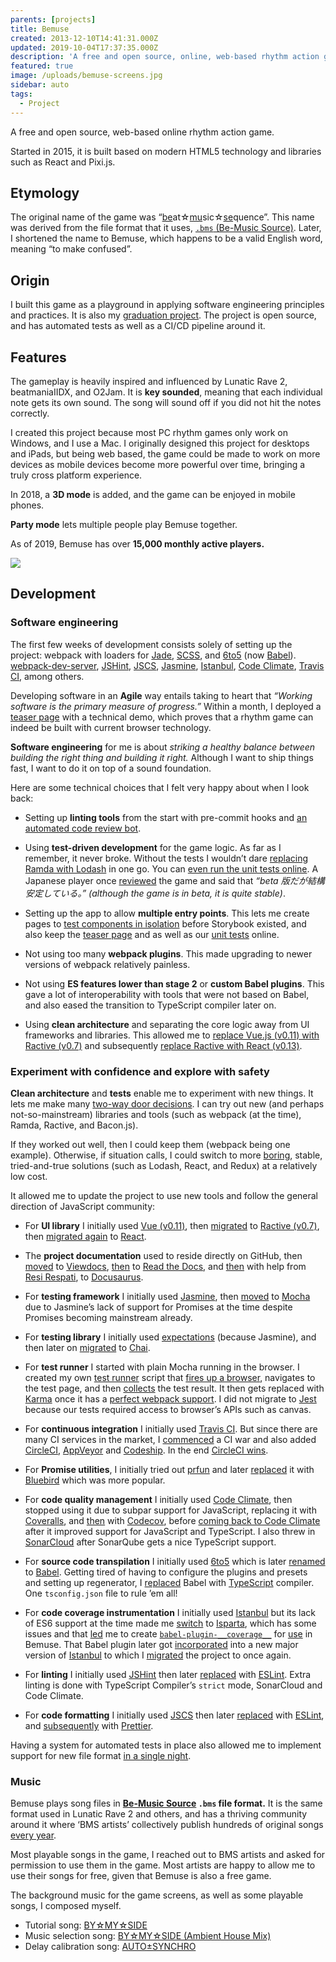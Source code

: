 ```yaml
---
parents: [projects]
title: Bemuse
created: 2013-12-10T14:41:31.000Z
updated: 2019-10-04T17:37:35.000Z
description: 'A free and open source, online, web-based rhythm action game.'
featured: true
image: /uploads/bemuse-screens.jpg
sidebar: auto
tags:
  - Project
---
```


A free and open source, web-based online rhythm action game.

Started in 2015, it is built based on modern HTML5 technology and libraries such as React and Pixi.js.

<template>
  <YouTube id="lGw6VMkDWCA" />
</template>

<template>
  <call-to-action href="https://bemuse.ninja">
    Play the game
  </call-to-action>
</template>

## Etymology

The original name of the game was “<u>be</u>at☆<u>mu</u>sic☆<u>se</u>quence”.
This name was derived from the file format that it uses, [`.bms` (Be-Music Source)](https://en.wikipedia.org/wiki/Be-Music_Source).
Later, I shortened the name to Bemuse, which happens to be a valid English word, meaning “to make confused”.

## Origin

I built this game as a playground in applying software engineering principles and practices.
It is also my [graduation project](https://gist.github.com/dtinth/0b633afa89a2a070647d).
The project is open source, and has automated tests as well as a CI/CD pipeline around it.

<template>
  <call-to-action href="https://github.com/bemusic/bemuse">
    Source code on GitHub
  </call-to-action>
</template>

## Features

The gameplay is heavily inspired and influenced by Lunatic Rave 2, beatmaniaIIDX, and O2Jam. It is **key sounded**, meaning that each individual note gets its own sound. The song will sound off if you did not hit the notes correctly.

I created this project because most PC rhythm games only work on Windows, and I use a Mac. I originally designed this project for desktops and iPads, but being web based, the game could be made to work on more devices as mobile devices become more powerful over time, bringing a truly cross platform experience.

In 2018, a **3D mode** is added, and the game can be enjoyed in mobile phones.

<template>
  <YouTube id="rM1Rhk48iKE" />
</template>

**Party mode** lets multiple people play Bemuse together.

<template>
  <YouTube id="hiJzFRIhiiA" />
</template>

As of 2019, Bemuse has over **15,000 monthly active players.**

![](/uploads/bemuse-google-analytics-2019.png)

## Development

### Software engineering

The first few weeks of development consists solely of setting up the project: webpack with loaders for [Jade](https://www.npmjs.com/package/jade), [SCSS](https://github.com/sass/node-sass), and [6to5](https://www.npmjs.com/package/6to5) (now [Babel](https://babeljs.io)). [webpack-dev-server](https://www.npmjs.com/package/webpack-dev-server), [JSHint](https://jshint.com/), [JSCS](https://jscs-dev.github.io/), [Jasmine](https://jasmine.github.io/), [Istanbul](https://istanbul.js.org/), [Code Climate](https://codeclimate.com/), [Travis CI](https://travis-ci.org/), among others.

Developing software in an **Agile** way entails taking to heart that _“Working software is the primary measure of progress.”_
Within a month, I deployed a [teaser page](https://bemuse.ninja/?mode=comingSoon) with a technical demo, which proves that a rhythm game can indeed be built with current browser technology.

**Software engineering** for me is about _striking a healthy balance between building the right thing and building it right._
Although I want to ship things fast, I want to do it on top of a sound foundation.

Here are some technical choices that I felt very happy about when I look back:

- Setting up **linting tools** from the start with pre-commit hooks and [an automated code review bot](https://github.com/bemusic/bemuse/pull/51).

- Using **test-driven development** for the game logic. As far as I remember, it never broke. Without the tests I wouldn’t dare [replacing Ramda with Lodash](https://github.com/bemusic/bemuse/pull/164/commits/d82dc51864b1cabe8ea9dd4e0afd314ba7b778d1) in one go. You can [even run the unit tests online][unit-tests]. A Japanese player once [reviewed](https://w.atwiki.jp/laser_bm/pages/95.html) the game and said that <i>“beta 版だが結構安定している。” (although the game is in beta, it is quite stable)</i>.

- Setting up the app to allow **multiple entry points**.
  This lets me create pages to [test components in isolation](https://bemuse.ninja/?mode=playground) before Storybook existed,
  and also keep the [teaser page](https://bemuse.ninja/?mode=comingSoon) and as well as our [unit tests][unit-tests] online.

- Not using too many **webpack plugins**. This made upgrading to newer versions of webpack relatively painless.

- Not using **ES features lower than stage 2** or **custom Babel plugins**. This gave a lot of interoperability with tools that were not based on Babel, and also eased the transition to TypeScript compiler later on.

- Using **clean architecture** and separating the core logic away from UI frameworks and libraries.
  This allowed me to [replace Vue.js (v0.11) with Ractive (v0.7)](https://github.com/bemusic/bemuse/pull/164/commits/b8c345c2101fc3c269872e80f6bc057a687ad869) and subsequently [replace Ractive with React (v0.13)](https://github.com/bemusic/bemuse/pull/166).

### Experiment with confidence and explore with safety

**Clean architecture** and **tests** enable me to experiment with new things.
It lets me make many [two-way door decisions](https://shit.management/one-way-and-two-way-door-decisions/).
I can try out new (and perhaps not-so-mainstream) libraries and tools (such as webpack (at the time), Ramda, Ractive, and Bacon.js).

If they worked out well, then I could keep them (webpack being one example).
Otherwise, if situation calls, I could switch to more [boring](http://boringtechnology.club/), stable, tried-and-true solutions (such as Lodash, React, and Redux) at a relatively low cost.

It allowed me to update the project to use new tools and follow the general direction of JavaScript community:

- For **UI library** I initially used [Vue (v0.11)](https://vuejs.org/), then [migrated](https://github.com/bemusic/bemuse/pull/164/commits/b8c345c2101fc3c269872e80f6bc057a687ad869) to [Ractive (v0.7)](https://ractive.js.org/), then [migrated again](https://github.com/bemusic/bemuse/pull/166) to [React](https://reactjs.org/).

- The **project documentation** used to reside directly on GitHub, then [moved](https://github.com/bemusic/bemuse/commit/b0749ae87708da0f6aadd5cd453cf60fb6f9d664) to [Viewdocs](http://progrium.viewdocs.io/viewdocs/), [then](https://github.com/bemusic/bemuse/pull/122) to [Read the Docs](https://readthedocs.org/),
  and [then](https://github.com/bemusic/bemuse/pull/479) with help from [Resi Respati](https://github.com/resir014), to [Docusaurus](https://docusaurus.io/).

- For **testing framework** I initially used [Jasmine](https://jasmine.github.io/), then [moved](https://github.com/bemusic/bemuse/commit/b7926878d3a27f4bee04aca1d176798f451d7526) to [Mocha](https://mochajs.org/) due to Jasmine’s lack of support for Promises at the time despite Promises becoming mainstream already.

- For **testing library** I initially used [expectations](https://www.npmjs.com/package/expectations) (because Jasmine), and then later on [migrated](https://github.com/bemusic/bemuse/commit/c4dde9d549b1d11d3b048e31c30dbb27618e3300) to [Chai](http://chaijs.com/).

- For **test runner** I started with plain Mocha running in the browser.
  I created my own [test runner](https://github.com/bemusic/bemuse/blob/46831e7bb864a545998d0320f4c455e3aec46470/tasks/support/test-runner/index.js) script that [fires up a browser](https://github.com/bemusic/bemuse/blob/46831e7bb864a545998d0320f4c455e3aec46470/tasks/support/test-runner/browser.js), navigates to the test page, and then [collects](https://github.com/bemusic/bemuse/blob/46831e7bb864a545998d0320f4c455e3aec46470/tasks/support/test-runner/server.js) the test result.
  It then gets replaced with [Karma](https://github.com/bemusic/bemuse/commit/4df73187006b00099f96f9102b8d91a27776ed27) once it has a [perfect webpack support](https://github.com/webpack-contrib/karma-webpack).
  I did not migrate to [Jest](https://jestjs.io/) because our tests required access to browser’s APIs such as canvas.

- For **continuous integration** I initially used [Travis CI](https://travis-ci.org/). But since there are many CI services in the market, I [commenced](https://github.com/bemusic/bemuse/pull/69) a CI war and also added [CircleCI](http://circleci.com/), [AppVeyor](https://www.appveyor.com/) and [Codeship](https://codeship.com/). In the end [CircleCI wins](https://github.com/bemusic/bemuse/pull/516).

- For **Promise utilities**, I initially tried out [prfun](https://www.npmjs.com/package/prfun) and later [replaced](https://github.com/bemusic/bemuse/pull/86) it with [Bluebird](http://bluebirdjs.com/) which was more popular.

- For **code quality management** I initially used [Code Climate](https://codeclimate.com/), then stopped using it due to subpar support for JavaScript, replacing it with [Coveralls](https://github.com/bemusic/bemuse/commit/b23399ec9f009f741c28a8c82b12e568cf6389fa), and [then](https://github.com/bemusic/bemuse/commit/42e9fb1743f679510d81254a69e07c40b50a9906) with [Codecov](https://codecov.io/gh/bemusic/bemuse), before [coming back to Code Climate](https://codeclimate.com/github/bemusic/bemuse) after it improved support for JavaScript and TypeScript. I also threw in [SonarCloud](https://github.com/bemusic/bemuse/commit/110b8752f9f909238f86561aa979070b49c3f8bc) after SonarQube gets a nice TypeScript support.

- For **source code transpilation** I initially used [6to5](https://www.npmjs.com/package/6to5) which is later [renamed](https://github.com/bemusic/bemuse/commit/97157628d0ee31c47de444b20f4714682f12b7b6) to [Babel](https://babeljs.io). Getting tired of having to configure the plugins and presets and setting up regenerator, I [replaced](https://github.com/bemusic/bemuse/pull/512) Babel with [TypeScript](http://www.typescriptlang.org/) compiler. One `tsconfig.json` file to rule ’em all!

- For **code coverage instrumentation** I initially used [Istanbul](https://istanbul.js.org/) but its lack of ES6 support at the time made me [switch](https://github.com/bemusic/bemuse/pull/115) to [Isparta](https://www.npmjs.com/package/isparta), which has some issues and that [led](https://github.com/dtinth/babel-plugin-__coverage__#theres-already-isparta-why-another-coverage-tool) me to create [`babel-plugin-__coverage__`](https://github.com/dtinth/babel-plugin-__coverage__) for [use](https://github.com/bemusic/bemuse/pull/224) in Bemuse. That Babel plugin later got [incorporated](https://github.com/dtinth/babel-plugin-__coverage__/issues/42) into a new major version of [Istanbul](https://istanbul.js.org/) to which I [migrated](https://github.com/bemusic/bemuse/pull/360) the project to once again.

- For **linting** I initially used [JSHint](https://jshint.com/) then later [replaced](https://github.com/bemusic/bemuse/pull/126) with [ESLint](https://eslint.org/). Extra linting is done with TypeScript Compiler’s `strict` mode, SonarCloud and Code Climate.

- For **code formatting** I initially used [JSCS](https://jshint.com/) then later [replaced](https://github.com/bemusic/bemuse/pull/126) with [ESLint](https://eslint.org/), and [subsequently](https://github.com/bemusic/bemuse/pull/513) with [Prettier](https://prettier.io/).

Having a system for automated tests in place also allowed me to implement support for new file format [in a single night](https://twitter.com/bemusegame/status/634020332093837312).

<template>
  <TwitterEmbed>
    <p lang="en" dir="ltr"><a href="https://twitter.com/wosderge?ref_src=twsrc%5Etfw">@wosderge</a> Thanks to unit tests. It saved a lot of manual testing time. <a href="https://t.co/Gkqf3mMfql">https://t.co/Gkqf3mMfql</a> <a href="http://t.co/WUUw1eWjl4">pic.twitter.com/WUUw1eWjl4</a></p>&mdash; Bemuse · flicknote は JSConf.jp に行きます (@bemusegame) <a href="https://twitter.com/bemusegame/status/634204792433197056?ref_src=twsrc%5Etfw">August 20, 2015</a>
  </TwitterEmbed>
</template>

### Music

Bemuse plays song files in **[Be-Music Source](https://en.wikipedia.org/wiki/Be-Music_Source) `.bms` file format.**
It is the same format used in Lunatic Rave 2 and others, and has a thriving community around it where ‘BMS artists’ collectively publish hundreds of original songs [every year](https://hitkey.nekokan.dyndns.info/bmsevt.htm#ALL).

Most playable songs in the game, I reached out to BMS artists and asked for permission to use them in the game.
Most artists are happy to allow me to use their songs for free, given that Bemuse is also a free game.

The background music for the game screens, as well as some playable songs, I composed myself.

- Tutorial song: [BY☆MY☆SIDE](./by-my-side.md)
- Music selection song: [BY☆MY☆SIDE (Ambient House Mix)](./by-my-side-ambient-house-mix.md)
- Delay calibration song: [AUTO±SYNCHRO](./auto-synchro.md)

[unit-tests]: https://bemuse.ninja/?mode=test&grep=game
